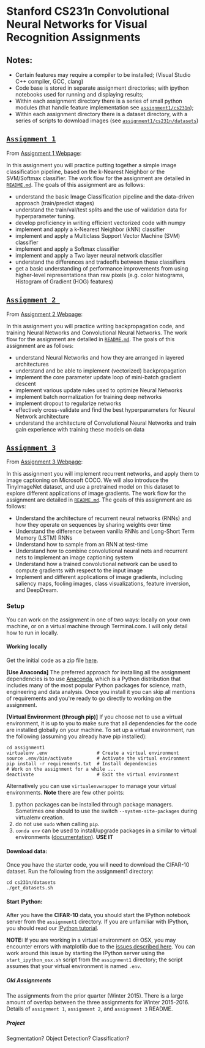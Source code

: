 Stanford CS231n Convolutional Neural Networks for Visual Recognition Assignments
================================================================================
## Notes:
* Certain features may require a compiler to be installed; (Visual Studio C++ compiler, GCC, clang)
* Code base is stored in separate assignment directories; with ipython notebooks used for running and displaying results;
* Within each assignment directory there is a series of small python modules (that handle feature implementation see [`assignment1/cs231n`](https://github.com/kingtaurus/cs231n/tree/master/assignment1/cs231n));
* Within each assignment directory there is a dataset directory, with a series of scripts to download images (see  [`assignment1/cs231n/datasets`](https://github.com/kingtaurus/cs231n/tree/master/assignment1/cs231n/datasets))

## [`Assignment 1`](https://github.com/kingtaurus/cs231n/tree/master/assignment1)
From [Assignment 1 Webpage](http://cs231n.github.io/assignments2016/assignment1/):

In this assignment you will practice putting together a simple image classification pipeline, based on the k-Nearest Neighbor or the SVM/Softmax classifier. The work flow for the assignment are detailed in  [`README.md`](https://github.com/kingtaurus/cs231n/blob/master/assignment1/README.md). The goals of this assignment are as follows:

* understand the basic Image Classification pipeline and the data-driven approach (train/predict stages)
* understand the train/val/test splits and the use of validation data for hyperparameter tuning.
* develop proficiency in writing efficient vectorized code with numpy
* implement and apply a k-Nearest Neighbor (kNN) classifier
* implement and apply a Multiclass Support Vector Machine (SVM) classifier
* implement and apply a Softmax classifier
* implement and apply a Two layer neural network classifier
* understand the differences and tradeoffs between these classifiers
* get a basic understanding of performance improvements from using higher-level representations than raw pixels (e.g. color histograms, Histogram of Gradient (HOG) features)

## [`Assignment 2 `](https://github.com/kingtaurus/cs231n/tree/master/assignment2)
From [Assignment 2 Webpage](http://cs231n.github.io/assignments2016/assignment2/):

In this assignment you will practice writing backpropagation code, and training Neural Networks and Convolutional Neural Networks. The work flow for the assignment are detailed in  [`README.md`](https://github.com/kingtaurus/cs231n/blob/master/assignment2/README.md). The goals of this assignment are as follows:

* understand Neural Networks and how they are arranged in layered architectures
* understand and be able to implement (vectorized) backpropagation
* implement the core parameter update loop of mini-batch gradient descent
* implement various update rules used to optimize Neural Networks
* implement batch normalization for training deep networks
* implement dropout to regularize networks
* effectively cross-validate and find the best hyperparameters for Neural Network architecture
* understand the architecture of Convolutional Neural Networks and train gain experience with training these models on data

## [`Assignment 3`](https://github.com/kingtaurus/cs231n/tree/master/assignment3)
From [Assignment 3 Webpage](http://cs231n.github.io/assignments2016/assignment3/):

In this assignment you will implement recurrent networks, and apply them to image captioning on Microsoft COCO. We will also introduce the TinyImageNet dataset, and use a pretrained model on this dataset to explore different applications of image gradients. The work flow for the assignment are detailed in  [`README.md`](https://github.com/kingtaurus/cs231n/blob/master/assignment3/README.md). The goals of this assignment are as follows:

* Understand the architecture of recurrent neural networks (RNNs) and how they operate on sequences by sharing weights over time
* Understand the difference between vanilla RNNs and Long-Short Term Memory (LSTM) RNNs
* Understand how to sample from an RNN at test-time
* Understand how to combine convolutional neural nets and recurrent nets to implement an image captioning system
* Understand how a trained convolutional network can be used to compute gradients with respect to the input image
* Implement and different applications of image gradients, including saliency maps, fooling images, class visualizations, feature inversion, and DeepDream.

### Setup
You can work on the assignment in one of two ways: locally on your own machine, or on a virtual machine through Terminal.com. I will only detail how to run in locally.

#### Working locally
Get the initial code as a zip file [here](http://vision.stanford.edu/teaching/cs231n/winter1516_assignment1.zip).

**[Use Anaconda]** The preferred approach for installing all the assignment dependencies is to use [Anaconda](https://www.continuum.io/downloads), which is a Python distribution that includes many of the most popular Python packages for science, math, engineering and data analysis. Once you install it you can skip all mentions of requirements and you're ready to go directly to working on the assignment.

**[Virtual Environment (through pip)]**
If you choose not to use a virtual environment, it is up to you to make sure that all dependencies for the code are installed globally on your machine. To set up a virtual environment, run the following (assuming you already have pip installed):

```
cd assignment1
virtualenv .env                  # Create a virtual environment
source .env/bin/activate         # Activate the virtual environment
pip install -r requirements.txt  # Install dependencies
# Work on the assignment for a while ...
deactivate                       # Exit the virtual environment
```

Alternatively you can use `virtualenvwrapper` to manage your virtual environments. **Note** there are few other points:
1. python packages can be installed through package managers. Sometimes one should to use the switch `--system-site-packages` during virtualenv creation.
2. do not use `sudo` when calling `pip`.
3. `conda env` can be used to install/upgrade packages in a similar to virtual environments ([documentation](http://conda.pydata.org/docs/using/envs.html)). **USE IT**

#### Download data:
Once you have the starter code, you will need to download the CIFAR-10 dataset. Run the following from the assignment1 directory:
```
cd cs231n/datasets
./get_datasets.sh
```

#### Start IPython:
After you have the **CIFAR-10** data, you should start the IPython notebook server from the `assignment1` directory. If you are unfamiliar with IPython, you should read our [IPython tutorial](http://cs231n.github.io/ipython-tutorial).

**NOTE:** 
If you are working in a virtual environment on OSX, you may encounter errors with matplotlib due to the [issues described here](http://matplotlib.org/faq/virtualenv_faq.html). You can work around this issue by starting the IPython server using the `start_ipython_osx.sh` script from the `assignment1` directory; the script assumes that your virtual environment is named `.env`.

##### Old Assignments
The assignments from the prior quarter (Winter 2015). There is a large amount of overlap between the three assignments for Winter 2015-2016. Details of `assignment 1`, `assignment 2`, and `assignment 3` README.

##### Project
Segmentation? Object Detection? Classification? 
